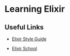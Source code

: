 # Learning Elixir

## Useful Links

* [Elixir Style Guide](https://github.com/christopheradams/elixir_style_guide)

* [Elixir School](https://elixirschool.com)
